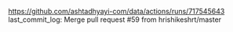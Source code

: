 https://github.com/ashtadhyayi-com/data/actions/runs/717545643
last_commit_log: Merge pull request #59 from hrishikeshrt/master